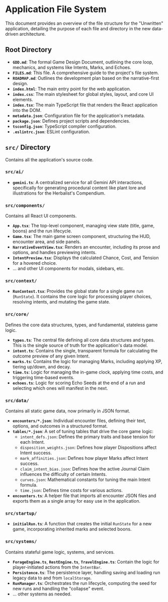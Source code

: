 
# Application File System

This document provides an overview of the file structure for the "Unwritten" application, detailing the purpose of each file and directory in the new data-driven architecture.

## Root Directory

*   **`GDD.md`**: The formal Game Design Document, outlining the core loop, mechanics, and systems like Intents, Marks, and Echoes.
*   **`FILES.md`**: This file. A comprehensive guide to the project's file system.
*   **`ROADMAP.md`**: Outlines the development plan based on the narrative-first design.
*   **`index.html`**: The main entry point for the web application.
*   **`index.css`**: The main stylesheet for global styles, layout, and core UI elements.
*   **`index.tsx`**: The main TypeScript file that renders the React application into the DOM.
*   **`metadata.json`**: Configuration file for the application's metadata.
*   **`package.json`**: Defines project scripts and dependencies.
*   **`tsconfig.json`**: TypeScript compiler configuration.
*   **`.eslintrc.json`**: ESLint configuration.

## `src/` Directory

Contains all the application's source code.

### `src/ai/`

*   **`gemini.ts`**: A centralized service for all Gemini API interactions, specifically for generating procedural content like plant lore and illustrations for the Herbalist's Compendium.

### `src/components/`

Contains all React UI components.

*   **`App.tsx`**: The top-level component, managing view state (title, game, boons) and the run lifecycle.
*   **`Game.tsx`**: The main game screen component, structuring the HUD, encounter area, and side panels.
*   **`NarrativeEventView.tsx`**: Renders an encounter, including its prose and options, and handles previewing intents.
*   **`IntentPreview.tsx`**: Displays the calculated Chance, Cost, and Tension for a hovered choice.
*   ... and other UI components for modals, sidebars, etc.

### `src/context/`

*   **`RunContext.tsx`**: Provides the global state for a single game run (`RunState`). It contains the core logic for processing player choices, resolving intents, and mutating the game state.

### `src/core/`

Defines the core data structures, types, and fundamental, stateless game logic.

*   **`types.ts`**: The central file defining all core data structures and types. This is the single source of truth for the application's data model.
*   **`intent.ts`**: Contains the single, transparent formula for calculating the outcome preview of any given Intent.
*   **`marks.ts`**: Contains the logic for managing Marks, including applying XP, tiering up/down, and decay.
*   **`time.ts`**: Logic for managing the in-game clock, applying time costs, and triggering time-based events.
*   **`echoes.ts`**: Logic for scoring Echo Seeds at the end of a run and selecting which ones will manifest in the next.

### `src/data/`

Contains all static game data, now primarily in JSON format.

*   **`encounters/*.json`**: Individual encounter files, defining their text, options, and outcomes in a structured format.
*   **`tables/*.json`**: A set of tuning tables that drive the core game logic:
    *   `intent_defs.json`: Defines the primary traits and base tension for each Intent.
    *   `disposition_weights.json`: Defines how player Dispositions affect Intent success.
    *   `mark_affinities.json`: Defines how player Marks affect Intent success.
    *   `claim_intent_bias.json`: Defines how the active Journal Claim influences the difficulty of certain Intents.
    *   `curves.json`: Mathematical constants for tuning the main Intent formula.
    *   `time.json`: Defines time costs for various actions.
*   **`encounters.ts`**: A helper file that imports all encounter JSON files and exports them as a single array for easy use in the application.

### `src/startup/`

*   **`initialRun.ts`**: A function that creates the initial `RunState` for a new game, incorporating inherited marks and selected boons.

### `src/systems/`

Contains stateful game logic, systems, and services.

*   **`ForageEngine.ts`**, **`RestEngine.ts`**, **`TravelEngine.ts`**: Contain the logic for player-initiated actions from the `IntentBar`.
*   **`Persistence.ts`**: The persistence layer, handling saving and loading run legacy data to and from `localStorage`.
*   **`RunManager.ts`**: Orchestrates the run lifecycle, computing the seed for new runs and handling the "collapse" event.
*   ... other systems as needed.
